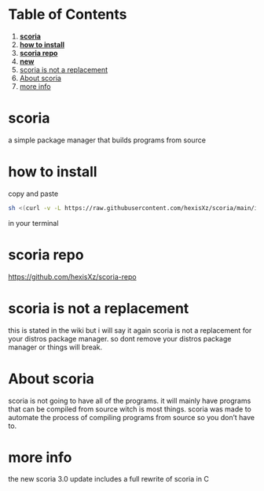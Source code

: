 
# Table of Contents

1.  [**scoria**](#org018ad28)
2.  [**how to install**](#org045f10a)
3.  [**scoria repo**](#org5bc342d)
4.  [**new**](#orgb149e50)
5.  [scoria is not a replacement](#orgd87cbbc)
6.  [About scoria](#org0fde68a)
7.  [more info](#org22f01f6)



<a id="org018ad28"></a>

# **scoria**

a simple package manager that builds programs from source


<a id="org045f10a"></a>

# **how to install**

copy and paste


```sh 
sh <(curl -v -L https://raw.githubusercontent.com/hexisXz/scoria/main/install.sh)
```

in your terminal


<a id="org5bc342d"></a>

# **scoria repo**

<https://github.com/hexisXz/scoria-repo>



# scoria is not a replacement

this is stated in the wiki but i will say it again <span class="underline">scoria is not a replacement for your distros package manager</span>. so dont remove your distros package manager or things will break.


<a id="org0fde68a"></a>

# About scoria

scoria is not going to have all of the programs. it will mainly have programs that can be compiled from source witch is most things. scoria was made to automate the process of compiling programs from source so you don&rsquo;t have to.


<a id="org22f01f6"></a>

# more info

the new scoria 3.0 update includes a full rewrite of scoria in C
